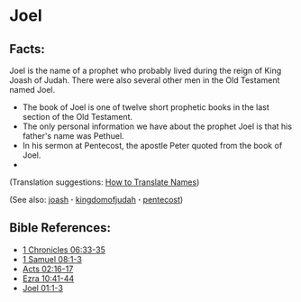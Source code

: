 # Joel #

## Facts: ##

Joel is the name of a prophet who probably lived during the reign of King Joash of Judah. There were also several other men in the Old Testament named Joel.

* The book of Joel is one of twelve short prophetic books in the last section of the Old Testament.
* The only personal information we have about the prophet Joel is that his father's name was Pethuel.
* In his sermon at Pentecost, the apostle Peter quoted from the book of Joel.
* 

(Translation suggestions: [How to Translate Names](https://git.door43.org/Door43/en-ta-translate-vol1/src/master/content/translate_names.md))

(See also: [joash](../other/joash.md) **·** [kingdomofjudah](../other/kingdomofjudah.md) **·** [pentecost](../other/pentecost.md))

## Bible References: ##

* [1 Chronicles 06:33-35](https://door43.org/en/bible/notes/1ch/06/33)
* [1 Samuel 08:1-3](https://door43.org/en/bible/notes/1sa/08/01)
* [Acts 02:16-17](https://door43.org/en/bible/notes/act/02/16)
* [Ezra 10:41-44](https://door43.org/en/bible/notes/ezr/10/41)
* [Joel 01:1-3](https://door43.org/en/bible/notes/jol/01/01)

